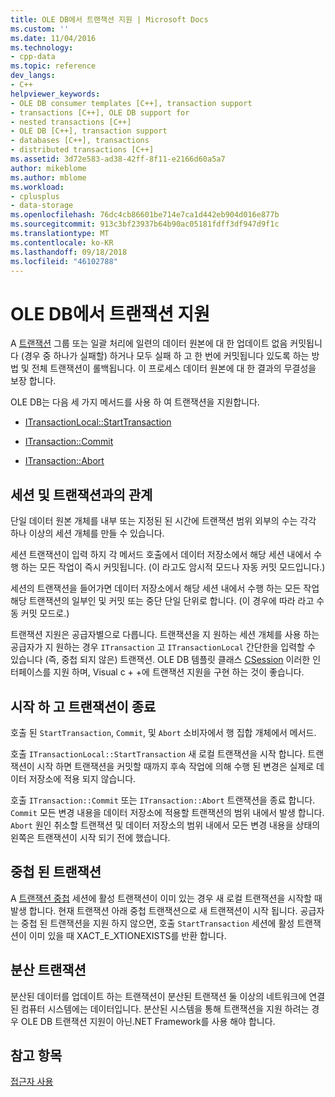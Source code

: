 ```yaml
---
title: OLE DB에서 트랜잭션 지원 | Microsoft Docs
ms.custom: ''
ms.date: 11/04/2016
ms.technology:
- cpp-data
ms.topic: reference
dev_langs:
- C++
helpviewer_keywords:
- OLE DB consumer templates [C++], transaction support
- transactions [C++], OLE DB support for
- nested transactions [C++]
- OLE DB [C++], transaction support
- databases [C++], transactions
- distributed transactions [C++]
ms.assetid: 3d72e583-ad38-42ff-8f11-e2166d60a5a7
author: mikeblome
ms.author: mblome
ms.workload:
- cplusplus
- data-storage
ms.openlocfilehash: 76dc4cb86601be714e7ca1d442eb904d016e877b
ms.sourcegitcommit: 913c3bf23937b64b90ac05181fdff3df947d9f1c
ms.translationtype: MT
ms.contentlocale: ko-KR
ms.lasthandoff: 09/18/2018
ms.locfileid: "46102788"
---
```

# <a name="supporting-transactions-in-ole-db"></a>OLE DB에서 트랜잭션 지원

A [트랜잭션](../../data/transactions-mfc-data-access.md) 그룹 또는 일괄 처리에 일련의 데이터 원본에 대 한 업데이트 없음 커밋됩니다 (경우 중 하나가 실패할) 하거나 모두 실패 하 고 한 번에 커밋됩니다 있도록 하는 방법 및 전체 트랜잭션이 롤백됩니다. 이 프로세스 데이터 원본에 대 한 결과의 무결성을 보장 합니다.  
  
OLE DB는 다음 세 가지 메서드를 사용 하 여 트랜잭션을 지원합니다.  
  
- [ITransactionLocal::StartTransaction](/previous-versions/windows/desktop/ms709786\(v=vs.85\))  
  
- [ITransaction::Commit](/previous-versions/windows/desktop/ms713008\(v=vs.85\))  
  
- [ITransaction::Abort](/previous-versions/windows/desktop/ms709833\(v=vs.85\))  
  
## <a name="relationship-of-sessions-and-transactions"></a>세션 및 트랜잭션과의 관계  

단일 데이터 원본 개체를 내부 또는 지정된 된 시간에 트랜잭션 범위 외부의 수는 각각 하나 이상의 세션 개체를 만들 수 있습니다.  
  
세션 트랜잭션이 입력 하지 각 메서드 호출에서 데이터 저장소에서 해당 세션 내에서 수행 하는 모든 작업이 즉시 커밋됩니다. (이 라고도 암시적 모드나 자동 커밋 모드입니다.)  
  
세션의 트랜잭션을 들어가면 데이터 저장소에서 해당 세션 내에서 수행 하는 모든 작업 해당 트랜잭션의 일부인 및 커밋 또는 중단 단일 단위로 합니다. (이 경우에 따라 라고 수동 커밋 모드로.)  
  
트랜잭션 지원은 공급자별으로 다릅니다. 트랜잭션을 지 원하는 세션 개체를 사용 하는 공급자가 지 원하는 경우 `ITransaction` 고 `ITransactionLocal` 간단한을 입력할 수 있습니다 (즉, 중첩 되지 않은) 트랜잭션. OLE DB 템플릿 클래스 [CSession](../../data/oledb/csession-class.md) 이러한 인터페이스를 지원 하며, Visual c + +에 트랜잭션 지원을 구현 하는 것이 좋습니다.  
  
## <a name="starting-and-ending-the-transaction"></a>시작 하 고 트랜잭션이 종료  

호출 된 `StartTransaction`, `Commit`, 및 `Abort` 소비자에서 행 집합 개체에서 메서드.  
  
호출 `ITransactionLocal::StartTransaction` 새 로컬 트랜잭션을 시작 합니다. 트랜잭션이 시작 하면 트랜잭션을 커밋할 때까지 후속 작업에 의해 수행 된 변경은 실제로 데이터 저장소에 적용 되지 않습니다.  
  
호출 `ITransaction::Commit` 또는 `ITransaction::Abort` 트랜잭션을 종료 합니다. `Commit` 모든 변경 내용을 데이터 저장소에 적용할 트랜잭션의 범위 내에서 발생 합니다. `Abort` 원인 취소할 트랜잭션 및 데이터 저장소의 범위 내에서 모든 변경 내용을 상태의 왼쪽은 트랜잭션이 시작 되기 전에 했습니다.  
  
## <a name="nested-transactions"></a>중첩 된 트랜잭션  

A [트랜잭션 중첩](/previous-versions/windows/desktop/ms716985\(v=vs.85\)) 세션에 활성 트랜잭션이 이미 있는 경우 새 로컬 트랜잭션을 시작할 때 발생 합니다. 현재 트랜잭션 아래 중첩 트랜잭션으로 새 트랜잭션이 시작 됩니다. 공급자는 중첩 된 트랜잭션을 지원 하지 않으면, 호출 `StartTransaction` 세션에 활성 트랜잭션이 이미 있을 때 XACT_E_XTIONEXISTS를 반환 합니다.  
  
## <a name="distributed-transactions"></a>분산 트랜잭션  

분산된 데이터를 업데이트 하는 트랜잭션이 분산된 트랜잭션 둘 이상의 네트워크에 연결 된 컴퓨터 시스템에는 데이터입니다. 분산된 시스템을 통해 트랜잭션을 지원 하려는 경우 OLE DB 트랜잭션 지원이 아닌.NET Framework를 사용 해야 합니다.  
  
## <a name="see-also"></a>참고 항목  

[접근자 사용](../../data/oledb/using-accessors.md)